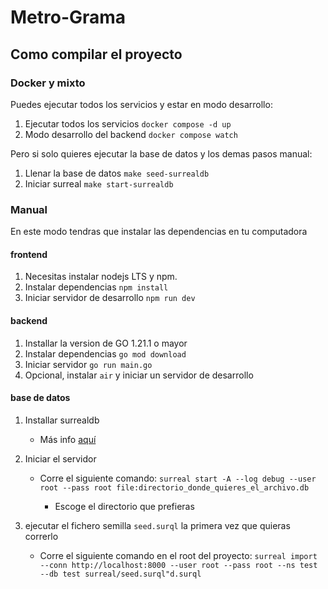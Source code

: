 # Metro-Grama

## Como compilar el proyecto

### Docker y mixto
Puedes ejecutar todos los servicios y estar en modo desarrollo:

1) Ejecutar todos los servicios `docker compose -d up`
2) Modo desarrollo del backend `docker compose watch`

Pero si solo quieres ejecutar la base de datos y los demas pasos manual:

1) Llenar la base de datos `make seed-surrealdb`
1) Iniciar surreal `make start-surrealdb`

### Manual

En este modo tendras que instalar las dependencias en tu computadora

#### frontend

1. Necesitas instalar nodejs LTS y npm.
2. Instalar dependencias `npm install`
3. Iniciar servidor de desarrollo `npm run dev`

  

#### backend

1. Installar la version de GO 1.21.1 o mayor
2. Instalar dependencias `go mod download`
3. Iniciar servidor `go run main.go`
4. Opcional, instalar `air` y iniciar un servidor de desarrollo

  

#### base de datos

1. Installar surrealdb

	- Más info [aquí](https://surrealdb.com/install)

2. Iniciar el servidor

	- Corre el siguiente comando: `surreal start -A --log debug --user root --pass root file:directorio_donde_quieres_el_archivo.db`

		- Escoge el directorio que prefieras

3. ejecutar el fichero semilla `seed.surql` la primera vez que quieras correrlo

	- Corre el siguiente comando en el root del proyecto: `surreal import --conn http://localhost:8000 --user root --pass root --ns test --db test surreal/seed.surql"d.surql`